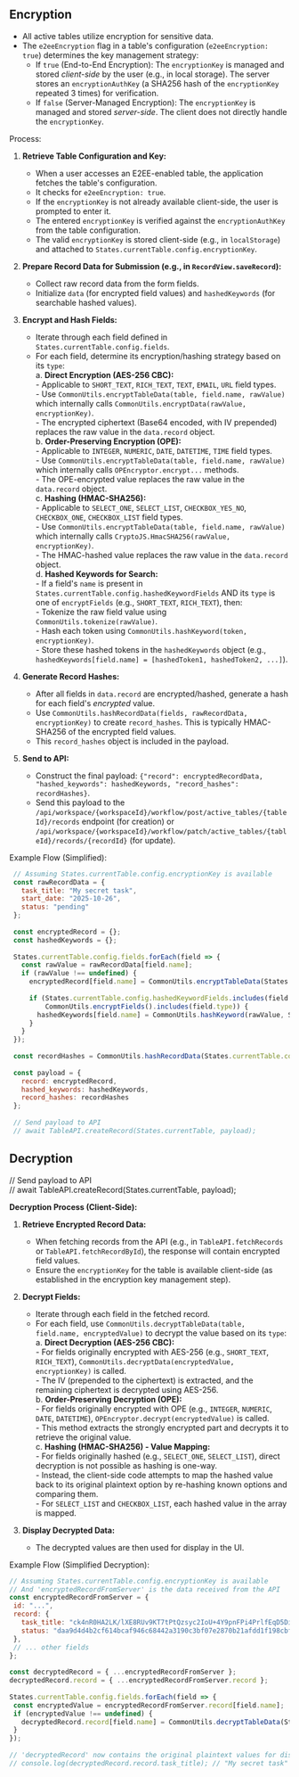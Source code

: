## Encryption

- All active tables utilize encryption for sensitive data.                                                                                                                                                                                                
- The `e2eeEncryption` flag in a table's configuration (`e2eeEncryption: true`) determines the key management strategy:                                                                                                                                   
  - If `true` (End-to-End Encryption): The `encryptionKey` is managed and stored *client-side* by the user (e.g., in local storage). The server stores an `encryptionAuthKey` (a SHA256 hash of the `encryptionKey` repeated 3 times) for verification.   
  - If `false` (Server-Managed Encryption): The `encryptionKey` is managed and stored *server-side*. The client does not directly handle the `encryptionKey`.                                                                                             
                                                                                                                                                                                                                                                          
Process:                                                                                                                                                                                           
                                                                                                                                                                                                                                                          
1.  **Retrieve Table Configuration and Key:**                                                                                                                                                                                                             
    - When a user accesses an E2EE-enabled table, the application fetches the table's configuration.                                                                                                                                                      
    - It checks for `e2eeEncryption: true`.                                                                                                                                                                                                               
    - If the `encryptionKey` is not already available client-side, the user is prompted to enter it.                                                                                                                                                      
    - The entered `encryptionKey` is verified against the `encryptionAuthKey` from the table configuration.                                                                                                                                               
    - The valid `encryptionKey` is stored client-side (e.g., in `localStorage`) and attached to `States.currentTable.config.encryptionKey`.                                                                                                               
                                                                                                                                                                                                                                                          
2.  **Prepare Record Data for Submission (e.g., in `RecordView.saveRecord`):**                                                                                                                                                                            
    - Collect raw record data from the form fields.                                                                                                                                                                                                       
    - Initialize `data` (for encrypted field values) and `hashedKeywords` (for searchable hashed values).                                                                                                                                                 
                                                                                                                                                                                                                                                          
3.  **Encrypt and Hash Fields:**                                                                                                                                                                                                                          
    - Iterate through each field defined in `States.currentTable.config.fields`.                                                                                                                                                                          
    - For each field, determine its encryption/hashing strategy based on its `type`:                                                                                                                                                                      
      a.  **Direct Encryption (AES-256 CBC):**                                                                                                                                                                                                            
          - Applicable to `SHORT_TEXT`, `RICH_TEXT`, `TEXT`, `EMAIL`, `URL` field types.                                                                                                                                                                  
          - Use `CommonUtils.encryptTableData(table, field.name, rawValue)` which internally calls `CommonUtils.encryptData(rawValue, encryptionKey)`.                                                                                                    
          - The encrypted ciphertext (Base64 encoded, with IV prepended) replaces the raw value in the `data.record` object.                                                                                                                              
      b.  **Order-Preserving Encryption (OPE):**                                                                                                                                                                                                          
          - Applicable to `INTEGER`, `NUMERIC`, `DATE`, `DATETIME`, `TIME` field types.                                                                                                                                                                   
          - Use `CommonUtils.encryptTableData(table, field.name, rawValue)` which internally calls `OPEncryptor.encrypt...` methods.                                                                                                                      
          - The OPE-encrypted value replaces the raw value in the `data.record` object.                                                                                                                                                                   
      c.  **Hashing (HMAC-SHA256):**                                                                                                                                                                                                                      
          - Applicable to `SELECT_ONE`, `SELECT_LIST`, `CHECKBOX_YES_NO`, `CHECKBOX_ONE`, `CHECKBOX_LIST` field types.                                                                                                                                    
          - Use `CommonUtils.encryptTableData(table, field.name, rawValue)` which internally calls `CryptoJS.HmacSHA256(rawValue, encryptionKey)`.                                                                                                        
          - The HMAC-hashed value replaces the raw value in the `data.record` object.                                                                                                                                                                     
      d.  **Hashed Keywords for Search:**                                                                                                                                                                                                                 
          - If a field's `name` is present in `States.currentTable.config.hashedKeywordFields` AND its `type` is one of `encryptFields` (e.g., `SHORT_TEXT`, `RICH_TEXT`), then:                                                                          
            - Tokenize the raw field value using `CommonUtils.tokenize(rawValue)`.                                                                                                                                                                        
            - Hash each token using `CommonUtils.hashKeyword(token, encryptionKey)`.                                                                                                                                                                      
            - Store these hashed tokens in the `hashedKeywords` object (e.g., `hashedKeywords[field.name] = [hashedToken1, hashedToken2, ...]`).                                                                                                          
                                                                                                                                                                                                                                                          
4.  **Generate Record Hashes:**                                                                                                                                                                                                                           
    - After all fields in `data.record` are encrypted/hashed, generate a hash for each field's *encrypted* value.                                                                                                                                         
    - Use `CommonUtils.hashRecordData(fields, rawRecordData, encryptionKey)` to create `record_hashes`. This is typically HMAC-SHA256 of the encrypted field values.                                                                                      
    - This `record_hashes` object is included in the payload.                                                                                                                                                                                             
                                                                                                                                                                                                                                                          
5.  **Send to API:**                                                                                                                                                                                                                                      
    - Construct the final payload: `{"record": encryptedRecordData, "hashed_keywords": hashedKeywords, "record_hashes": recordHashes}`.                                                                                                                   
    - Send this payload to the `/api/workspace/{workspaceId}/workflow/post/active_tables/{tableId}/records` endpoint (for creation) or                                                                                                                    
      `/api/workspace/{workspaceId}/workflow/patch/active_tables/{tableId}/records/{recordId}` (for update).                                                                                                                                              
                                                                                                                                                                                                                                                          
Example Flow (Simplified):                                                                                                                                                                                                                                
```javascript                                                                                                                                                                                                                                             
 // Assuming States.currentTable.config.encryptionKey is available                                                                                                                                                                                         
 const rawRecordData = {                                                                                                                                                                                                                                   
   task_title: "My secret task",                                                                                                                                                                                                                           
   start_date: "2025-10-26",                                                                                                                                                                                                                               
   status: "pending"                                                                                                                                                                                                                                       
 };                                                                                                                                                                                                                                                        
                                                                                                                                                                                                                                                           
 const encryptedRecord = {};                                                                                                                                                                                                                               
 const hashedKeywords = {};                                                                                                                                                                                                                                
                                                                                                                                                                                                                                                           
 States.currentTable.config.fields.forEach(field => {                                                                                                                                                                                                      
   const rawValue = rawRecordData[field.name];                                                                                                                                                                                                             
   if (rawValue !== undefined) {                                                                                                                                                                                                                           
     encryptedRecord[field.name] = CommonUtils.encryptTableData(States.currentTable, field.name, rawValue);                                                                                                                                                
                                                                                                                                                                                                                                                           
     if (States.currentTable.config.hashedKeywordFields.includes(field.name) &&                                                                                                                                                                            
         CommonUtils.encryptFields().includes(field.type)) {                                                                                                                                                                                               
       hashedKeywords[field.name] = CommonUtils.hashKeyword(rawValue, States.currentTable.config.encryptionKey);                                                                                                                                           
     }                                                                                                                                                                                                                                                     
   }                                                                                                                                                                                                                                                       
 });                                                                                                                                                                                                                                                       
                                                                                                                                                                                                                                                           
 const recordHashes = CommonUtils.hashRecordData(States.currentTable.config.fields, rawRecordData, States.currentTable.config.encryptionKey);                                                                                                              
                                                                                                                                                                                                                                                           
 const payload = {                                                                                                                                                                                                                                         
   record: encryptedRecord,                                                                                                                                                                                                                                
   hashed_keywords: hashedKeywords,                                                                                                                                                                                                                        
   record_hashes: recordHashes                                                                                                                                                                                                                             
 };                                                                                                                                                                                                                                                        
                                                                                                                                                                                                                                                           
 // Send payload to API                                                                                                                                                                                                                                    
 // await TableAPI.createRecord(States.currentTable, payload);                                                                                                                                                                                             
 ```

## Decryption

// Send payload to API                                                                                                                                                                                                                                        
// await TableAPI.createRecord(States.currentTable, payload);                                                                                                                                                                                                 
                                                                                                                                                                                                                                                          
                                                                                                                                                                                                                                                               
**Decryption Process (Client-Side):**                                                                                                                                                                                                                         
                                                                                                                                                                                                                                                              
1.  **Retrieve Encrypted Record Data:**                                                                                                                                                                                                                       
    - When fetching records from the API (e.g., in `TableAPI.fetchRecords` or `TableAPI.fetchRecordById`), the response will contain encrypted field values.                                                                                                  
    - Ensure the `encryptionKey` for the table is available client-side (as established in the encryption key management step).                                                                                                                               
                                                                                                                                                                                                                                                              
2.  **Decrypt Fields:**                                                                                                                                                                                                                                       
    - Iterate through each field in the fetched record.                                                                                                                                                                                                       
    - For each field, use `CommonUtils.decryptTableData(table, field.name, encryptedValue)` to decrypt the value based on its `type`:                                                                                                                         
      a.  **Direct Decryption (AES-256 CBC):**                                                                                                                                                                                                                
          - For fields originally encrypted with AES-256 (e.g., `SHORT_TEXT`, `RICH_TEXT`), `CommonUtils.decryptData(encryptedValue, encryptionKey)` is called.                                                                                               
          - The IV (prepended to the ciphertext) is extracted, and the remaining ciphertext is decrypted using AES-256.                                                                                                                                       
      b.  **Order-Preserving Decryption (OPE):**                                                                                                                                                                                                              
          - For fields originally encrypted with OPE (e.g., `INTEGER`, `NUMERIC`, `DATE`, `DATETIME`), `OPEncryptor.decrypt(encryptedValue)` is called.                                                                                                       
          - This method extracts the strongly encrypted part and decrypts it to retrieve the original value.                                                                                                                                                  
      c.  **Hashing (HMAC-SHA256) - Value Mapping:**                                                                                                                                                                                                          
          - For fields originally hashed (e.g., `SELECT_ONE`, `SELECT_LIST`), direct decryption is not possible as hashing is one-way.                                                                                                                        
          - Instead, the client-side code attempts to map the hashed value back to its original plaintext option by re-hashing known options and comparing them.                                                                                              
          - For `SELECT_LIST` and `CHECKBOX_LIST`, each hashed value in the array is mapped.                                                                                                                                                                  
                                                                                                                                                                                                                                                              
3.  **Display Decrypted Data:**                                                                                                                                                                                                                               
    - The decrypted values are then used for display in the UI.                                                                                                                                                                                               
                                                                                                                                                                                                                                                              
Example Flow (Simplified Decryption):                                                                                                                                                                                                                         
 ```javascript                                                                                                                                                                                                                                                 
// Assuming States.currentTable.config.encryptionKey is available                                                                                                                                                                                             
// And 'encryptedRecordFromServer' is the data received from the API                                                                                                                                                                                          
const encryptedRecordFromServer = {                                                                                                                                                                                                                           
  id: "...",                                                                                                                                                                                                                                                  
  record: {                                                                                                                                                                                                                                                   
    task_title: "ck4nR0HA2LK/lXE8RUv9KT7tPtQzsyc2IoU+4Y9pnFPi4PrlfEqD5Diw3tQikW9E",                                                                                                                                                                           
    status: "daa9d4d4b2cf614bcaf946c68442a3190c3bf07e2870b21afdd1f198cbf64476"                                                                                                                                                                                
  },                                                                                                                                                                                                                                                          
  // ... other fields                                                                                                                                                                                                                                         
};                                                                                                                                                                                                                                                            
                                                                                                                                                                                                                                                              
const decryptedRecord = { ...encryptedRecordFromServer };                                                                                                                                                                                                     
decryptedRecord.record = { ...encryptedRecordFromServer.record };                                                                                                                                                                                             
                                                                                                                                                                                                                                                              
States.currentTable.config.fields.forEach(field => {                                                                                                                                                                                                          
  const encryptedValue = encryptedRecordFromServer.record[field.name];                                                                                                                                                                                        
  if (encryptedValue !== undefined) {                                                                                                                                                                                                                         
    decryptedRecord.record[field.name] = CommonUtils.decryptTableData(States.currentTable, field.name, encryptedValue);                                                                                                                                       
  }                                                                                                                                                                                                                                                           
});                                                                                                                                                                                                                                                           
                                                                                                                                                                                                                                                              
// 'decryptedRecord' now contains the original plaintext values for display.                                                                                                                                                                                  
// console.log(decryptedRecord.record.task_title); // "My secret task"                                                                                                                                                                                        
```
